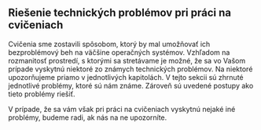 ## Riešenie technických problémov pri práci na cvičeniach

Cvičenia sme zostavili spôsobom, ktorý by mal umožňovať ich bezproblémový beh na väčšine operačných systémov. Vzhľadom na rozmanitosť prostredí, s ktorými sa stretávame je možné, že sa vo Vašom prípade vyskytnú niektoré zo známych technických problémov. Na niektoré upozorňujeme priamo v jednotlivých kapitolách. V tejto sekcii sú zhrnuté jednotlivé problémy, ktoré sú nám známe. Zároveň sú uvedené postupy ako tieto problémy riešiť.

 V prípade, že sa vám však pri práci na cvičeniach vyskytnú nejaké iné problémy, budeme radi, ak nás na ne upozorníte.
